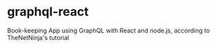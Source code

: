 # graphql-react
Book-keeping App using GraphQL with React and node.js, according to TheNetNinja's tutorial
